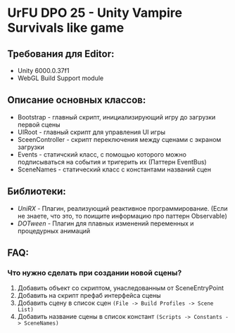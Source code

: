 # UrFU DPO 25 - Unity Vampire Survivals like game

## Требования для Editor:
  - Unity 6000.0.37f1
  - WebGL Build Support module

## Описание основных классов:
  - Bootstrap - главный скрипт, инициализирующий игру до загрузки первой сцены
  - UIRoot - главный скрипт для управления UI игры
  - SceenController - скрипт переключения между сценами с экраном загрузки
  - Events - статичский класс, с помощью которого можно подписываться на события и тригерить их (Паттерн EventBus)
  - SceneNames - статический класс с константами названий сцен

## Библиотеки:
  - *UniRX* - Плагин, реализующий реактивное программирование. (Если не знаете, что это, то поищите информацию про паттерн Observable)
  - *DOTween* - Плагин для плавных изменений переменных и процедурных анимаций

## FAQ:
  ### Что нужно сделать при создании новой сцены?
  1. Добавить объект со скриптом, унаследованным от SceneEntryPoint
  2. Добавить на скрипт префаб интерфейса сцены
  3. Добавить сцену в список сцен `(File -> Build Profiles -> Scene List)`
  4. Добавить название сцены в список констант `(Scripts -> Constants -> SceneNames)`
  
